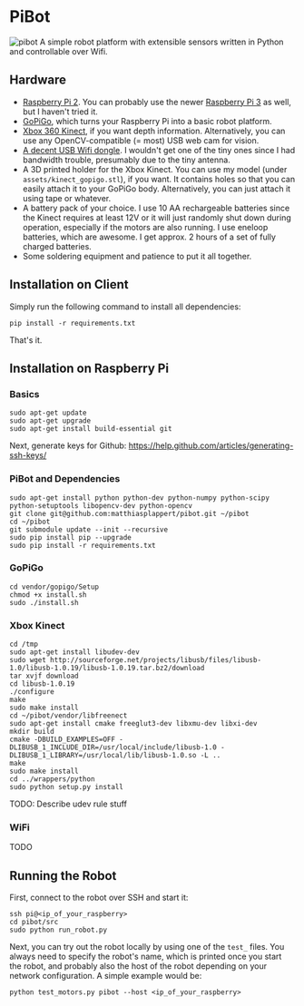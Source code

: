# PiBot

![pibot](/assets/pibot.jpg?raw=true)
A simple robot platform with extensible sensors written in Python and controllable over Wifi.

## Hardware
- [Raspberry Pi 2](https://www.raspberrypi.org/products/raspberry-pi-2-model-b/). You can probably use the newer [Raspberry Pi 3](https://www.raspberrypi.org/products/raspberry-pi-3-model-b/) as well, but I haven't tried it.
- [GoPiGo](http://www.dexterindustries.com/gopigo/), which turns your Raspberry Pi into a basic robot platform.
- [Xbox 360 Kinect](http://www.xbox.com/en-US/xbox-360/accessories/kinect), if you want depth information. Alternatively, you can use any OpenCV-compatible (= most) USB web cam for vision.
- [A decent USB Wifi dongle](https://www.amazon.de/gp/product/B007K871ES/ref=oh_aui_search_detailpage?ie=UTF8&psc=1). I wouldn't get one of the tiny ones since I had bandwidth trouble, presumably due to the tiny antenna.
- A 3D printed holder for the Xbox Kinect. You can use my model (under `assets/kinect_gopigo.stl`), if you want. It contains holes so that you can easily attach it to your GoPiGo body. Alternatively, you can just attach it using tape or whatever.
- A battery pack of your choice. I use 10 AA rechargeable batteries since the Kinect requires at least 12V or it will just randomly shut down during operation, especially if the motors are also running. I use eneloop batteries, which are awesome. I get approx. 2 hours of a set of fully charged batteries.
- Some soldering equipment and patience to put it all together.

## Installation on Client

Simply run the following command to install all dependencies:
```
pip install -r requirements.txt
```
That's it.

## Installation on Raspberry Pi

### Basics
```
sudo apt-get update
sudo apt-get upgrade
sudo apt-get install build-essential git
```
Next, generate keys for Github: https://help.github.com/articles/generating-ssh-keys/

### PiBot and Dependencies
```
sudo apt-get install python python-dev python-numpy python-scipy python-setuptools libopencv-dev python-opencv
git clone git@github.com:matthiasplappert/pibot.git ~/pibot
cd ~/pibot
git submodule update --init --recursive
sudo pip install pip --upgrade
sudo pip install -r requirements.txt
```

### GoPiGo
```
cd vendor/gopigo/Setup
chmod +x install.sh
sudo ./install.sh
```

### Xbox Kinect
```
cd /tmp
sudo apt-get install libudev-dev
sudo wget http://sourceforge.net/projects/libusb/files/libusb-1.0/libusb-1.0.19/libusb-1.0.19.tar.bz2/download
tar xvjf download
cd libusb-1.0.19
./configure
make
sudo make install
cd ~/pibot/vendor/libfreenect
sudo apt-get install cmake freeglut3-dev libxmu-dev libxi-dev
mkdir build
cmake -DBUILD_EXAMPLES=OFF -DLIBUSB_1_INCLUDE_DIR=/usr/local/include/libusb-1.0 -DLIBUSB_1_LIBRARY=/usr/local/lib/libusb-1.0.so -L ..
make
sudo make install
cd ../wrappers/python
sudo python setup.py install
```

TODO: Describe udev rule stuff

### WiFi
TODO

## Running the Robot
First, connect to the robot over SSH and start it:
```
ssh pi@<ip_of_your_raspberry>
cd pibot/src
sudo python run_robot.py
```

Next, you can try out the robot locally by using one of the `test_` files. You always need to specify
the robot's name, which is printed once you start the robot, and probably also the host of the robot depending on
your network configuration. A simple example would be:
```
python test_motors.py pibot --host <ip_of_your_raspberry>
```
